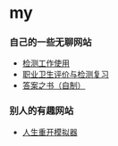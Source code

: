# my

### 自己的一些无聊网站

- [检测工作使用](https://hsdyz123.github.io/my/work/index.html)
- [职业卫生评价与检测复习](https://hsdyz123.github.io/my/%E8%81%8C%E4%B8%9A%E5%8D%AB%E7%94%9F%E8%AF%84%E4%BB%B7%E4%B8%8E%E6%A3%80%E6%B5%8B.html)
- [答案之书（自制）](https://hsdyz123.github.io/my/%E7%AD%94%E6%A1%88%E4%B9%8B%E4%B9%A6.html)

### 别人的有趣网站

- [人生重开模拟器](https://liferestart.syaro.io/public/index.html)
